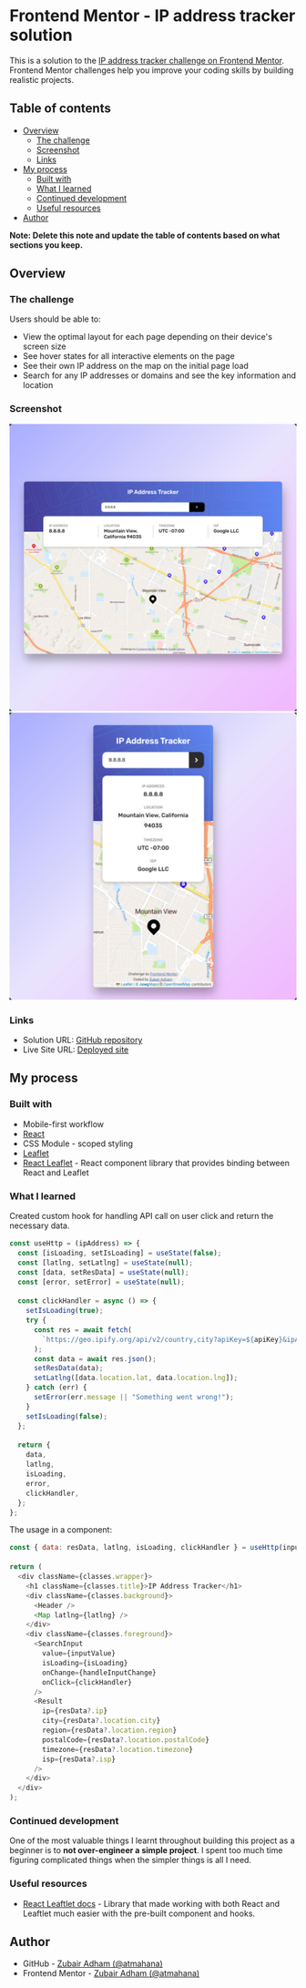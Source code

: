 # Frontend Mentor - IP address tracker solution

This is a solution to the [IP address tracker challenge on Frontend Mentor](https://www.frontendmentor.io/challenges/ip-address-tracker-I8-0yYAH0). Frontend Mentor challenges help you improve your coding skills by building realistic projects.

## Table of contents

- [Overview](#overview)
  - [The challenge](#the-challenge)
  - [Screenshot](#screenshot)
  - [Links](#links)
- [My process](#my-process)
  - [Built with](#built-with)
  - [What I learned](#what-i-learned)
  - [Continued development](#continued-development)
  - [Useful resources](#useful-resources)
- [Author](#author)

**Note: Delete this note and update the table of contents based on what sections you keep.**

## Overview

### The challenge

Users should be able to:

- View the optimal layout for each page depending on their device's screen size
- See hover states for all interactive elements on the page
- See their own IP address on the map on the initial page load
- Search for any IP addresses or domains and see the key information and location

### Screenshot

![desktop design](screenshots/desktop.jpg)
![desktop design](screenshots/mobile.jpg)

### Links

- Solution URL: [GitHub repository](https://github.com/atmahana/ip-address-tracker)
- Live Site URL: [Deployed site](https://ip-address-tracker-fem.vercel.app/)

## My process

### Built with

- Mobile-first workflow
- [React](https://reactjs.org/)
- CSS Module - scoped styling
- [Leaflet](https://leafletjs.com/)
- [React Leaflet](https://react-leaflet.js.org/) - React component library that provides binding between React and Leaflet

### What I learned

Created custom hook for handling API call on user click and return the necessary data.

```js
const useHttp = (ipAddress) => {
  const [isLoading, setIsLoading] = useState(false);
  const [latlng, setLatlng] = useState(null);
  const [data, setResData] = useState(null);
  const [error, setError] = useState(null);

  const clickHandler = async () => {
    setIsLoading(true);
    try {
      const res = await fetch(
        `https://geo.ipify.org/api/v2/country,city?apiKey=${apiKey}&ipAddress=${ipAddress}`
      );
      const data = await res.json();
      setResData(data);
      setLatlng([data.location.lat, data.location.lng]);
    } catch (err) {
      setError(err.message || "Something went wrong!");
    }
    setIsLoading(false);
  };

  return {
    data,
    latlng,
    isLoading,
    error,
    clickHandler,
  };
};
```

The usage in a component:
```js
const { data: resData, latlng, isLoading, clickHandler } = useHttp(inputValue);

return (
  <div className={classes.wrapper}>
    <h1 className={classes.title}>IP Address Tracker</h1>
    <div className={classes.background}>
      <Header />
      <Map latlng={latlng} />
    </div>
    <div className={classes.foreground}>
      <SearchInput
        value={inputValue}
        isLoading={isLoading}
        onChange={handleInputChange}
        onClick={clickHandler}
      />
      <Result
        ip={resData?.ip}
        city={resData?.location.city}
        region={resData?.location.region}
        postalCode={resData?.location.postalCode}
        timezone={resData?.location.timezone}
        isp={resData?.isp}
      />
    </div>
  </div>
);
```

### Continued development

One of the most valuable things I learnt throughout building this project as a beginner is to **not over-engineer a simple project**. I spent too much time figuring complicated things when the simpler things is all I need.

### Useful resources

- [React Leaftlet docs](https://react-leaflet.js.org/docs/start-introduction/) - Library that made working with both React and Leaftlet much easier with the pre-built component and hooks.

## Author

- GitHub - [Zubair Adham (@atmahana)](https://github.com/atmahana)
- Frontend Mentor - [Zubair Adham (@atmahana)](https://www.frontendmentor.io/profile/atmahana)
